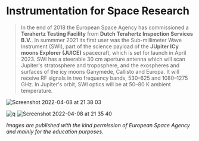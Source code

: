 # Instrumentation for Space Research
 
> In the end of 2018 the European Space Agency has commissioned a **Terahertz Testing Facility** from **Dutch Terahertz Inspection Services B.V.**. In summmer 2021 its first user was the Sub-millimeter Wave Instrument (SWI), part of the science payload of the **JUpiter ICy moons Explorer (JUICE)** spacecraft, which is set for launch in April 2023. SWI has a steerable 30 cm aperture antenna which will scan Jupiter's stratosphere and troposphere, and the exospheres and surfaces of the icy moons Ganymede, Callisto and Europa. It will receive RF signals in two frequency bands, 530–625 and 1080–1275 GHz. In Jupiter's orbit, SWI optics will be at 50–80 K ambient temperature. 
> 
![Screenshot 2022-04-08 at 21 38 03](https://user-images.githubusercontent.com/113699308/190780327-973d788a-4c4b-45e2-9294-18a185d56451.png)

![q](https://user-images.githubusercontent.com/113699308/190780786-f8440478-c6c8-4ca1-9525-6e53549ef5ff.jpg)
![Screenshot 2022-04-08 at 21 35 40](https://user-images.githubusercontent.com/113699308/190784445-1a2294a8-57f7-4d3a-95ee-51e20c0a1617.png)

*Images are published with the kind permission of European Space Agency and mainly for the education purposes.*
